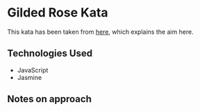 Gilded Rose Kata
===============================

This kata has been taken from [here](https://github.com/emilybache/GildedRose-Refactoring-Kata), which explains the aim here.

## Technologies Used
* JavaScript
* Jasmine

## Notes on approach
